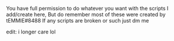 You have full permission to do whatever you want with the scripts I add/create here, But do remember most of these were created by tEMMIE#8488
If any scripts are broken or such just dm me

edit: i longer care lol
